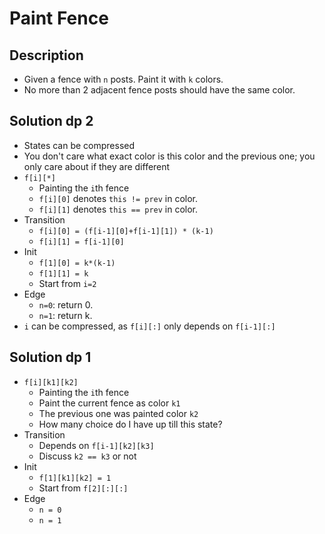 # Paint Fence

## Description

* Given a fence with `n` posts. Paint it with `k` colors.
* No more than 2 adjacent fence posts should have the same color.

## Solution dp 2

* States can be compressed
* You don't care what exact color is this color and the previous one;
  you only care about if they are different
* `f[i][*]`
  * Painting the `i`th fence
  * `f[i][0]` denotes `this != prev` in color.
  * `f[i][1]` denotes `this == prev` in color.
* Transition
  * `f[i][0] = (f[i-1][0]+f[i-1][1]) * (k-1)`
  * `f[i][1] = f[i-1][0]`
* Init
  * `f[1][0] = k*(k-1)`
  * `f[1][1] = k`
  * Start from `i=2`
* Edge
  * `n=0`: return 0.
  * `n=1`: return k.
* `i` can be compressed, as `f[i][:]` only depends on `f[i-1][:]`

## Solution dp 1

* `f[i][k1][k2]`
  * Painting the `i`th fence
  * Paint the current fence as color `k1`
  * The previous one was painted color `k2`
  * How many choice do I have up till this state?
* Transition
  * Depends on `f[i-1][k2][k3]`
  * Discuss `k2 == k3` or not
* Init
  * `f[1][k1][k2] = 1`
  * Start from `f[2][:][:]`
* Edge
  * `n = 0`
  * `n = 1`
